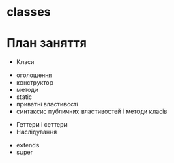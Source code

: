 # classes
# План заняття
* Класи
- оголошення
- конструктор
- методи
- static
- приватні властивості
- синтаксис публичних властивостей і методи класів
* Геттери і сеттери
* Наслідування
- extends
- super